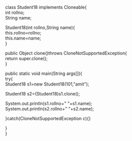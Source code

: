 class Student18 implements Cloneable{  
int rollno;  
String name;  
  
Student18(int rollno,String name){  
this.rollno=rollno;  
this.name=name;  
}  
  
public Object clone()throws CloneNotSupportedException{  
return super.clone();  
}  
  
public static void main(String args[]){  
try{  
Student18 s1=new Student18(101,"amit");  
  
Student18 s2=(Student18)s1.clone();  
  
System.out.println(s1.rollno+" "+s1.name);  
System.out.println(s2.rollno+" "+s2.name);  
  
}catch(CloneNotSupportedException c){}  
  
}  
} 
